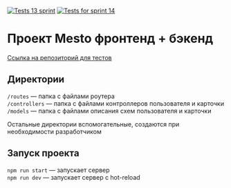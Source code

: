 [![Tests 13 sprint](https://github.com/artemyizmaylov/express-mesto-gha/actions/workflows/tests-13-sprint.yml/badge.svg?branch=main)](https://github.com/artemyizmaylov/express-mesto-gha/actions/workflows/tests-13-sprint.yml)
[![Tests for sprint 14](https://github.com/artemyizmaylov/express-mesto-gha/actions/workflows/tests-14-sprint.yml/badge.svg)](https://github.com/artemyizmaylov/express-mesto-gha/actions/workflows/tests-14-sprint.yml)
# Проект Mesto фронтенд + бэкенд
[Ссылка на репозиторий для тестов](https://github.com/artemyizmaylov/express-mesto-gha)
## Директории

`/routes` — папка с файлами роутера  
`/controllers` — папка с файлами контроллеров пользователя и карточки   
`/models` — папка с файлами описания схем пользователя и карточки  
  
Остальные директории вспомогательные, создаются при необходимости разработчиком

## Запуск проекта

`npm run start` — запускает сервер   
`npm run dev` — запускает сервер с hot-reload

